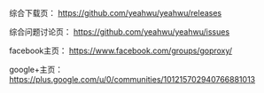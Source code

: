 综合下载页：
https://github.com/yeahwu/yeahwu/releases

综合问题讨论页：
https://github.com/yeahwu/yeahwu/issues

facebook主页：
https://www.facebook.com/groups/goproxy/

google+主页：
https://plus.google.com/u/0/communities/101215702940766881013
